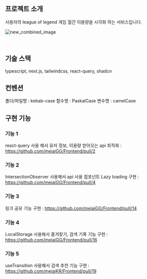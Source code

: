 
## 프로젝트 소개

<p align="justify">
사용자의 league of legend 게임 월간 이용량을 시각화 하는 서비스입니다.
</p>

![new_combined_image](https://github.com/mejaiKR/Frontend/assets/81581828/5868712a-bdbf-46c4-bdcd-775cdd6f3636)


<br>

## 기술 스택

typescript, next.js, tailwindcss, react-query, shadcn
<br>

## 컨벤션
폴더/파일명 : kebab-case
함수명 : PaskalCase
변수명 : camelCase

## 구현 기능

### 기능 1
  react-query 사용 해서 유저 정보, 이용량 받아오는 api 최적화 : https://github.com/mejaiGG/Frontend/pull/2
### 기능 2
  IntersectionObserver 사용해서 api 사용 컴포넌트 Lazy loading 구현 : https://github.com/mejaiGG/Frontend/pull/4
### 기능 3
  링크 공유 기능 구현 : https://github.com/mejaiGG/Frontend/pull/14
### 기능 4
  LocalStorage 사용해서 즐겨찾기, 검색 기록 기능 구현 :  https://github.com/mejaiGG/Frontend/pull/16
### 기능 5
  useTransition 사용해서 검색 추천 기능 구현 : https://github.com/mejaiKR/Frontend/pull/19

<br>
